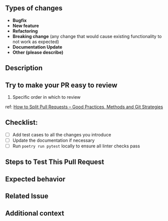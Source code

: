 <!--(Thanks for sending a pull request! Please fill in the following content to let us know better about this change.)-->

## Types of changes
<!--Please remove the types that do not apply to this change-->

- **Bugfix**
- **New feature**
- **Refactoring**
- **Breaking change** (any change that would cause existing functionality to not work as expected)
- **Documentation Update**
- **Other (please describe)**

## Description
<!--Describe what the change is**-->

## Try to make your PR easy to review

1. Specific order in which to review <!--Please list order of the files to review-->

ref: [How to Split Pull Requests – Good Practices, Methods and Git Strategies](https://www.thedroidsonroids.com/blog/splitting-pull-request)

## Checklist:
- [ ] Add test cases to all the changes you introduce
- [ ] Update the documentation if necessary
- [ ] Run `poetry run pytest` locally to ensure all linter checks pass
## Steps to Test This Pull Request
<!--
Steps to reproduce the behavior:
1. ...
2. ...
3. ...
-->

## Expected behavior
<!--A clear and concise description of what you expected to happen-->

## Related Issue
<!--If applicable, refer to the issue related to this pull request.-->

## Additional context
<!--Add any other context or screenshots about the pull request here.-->
